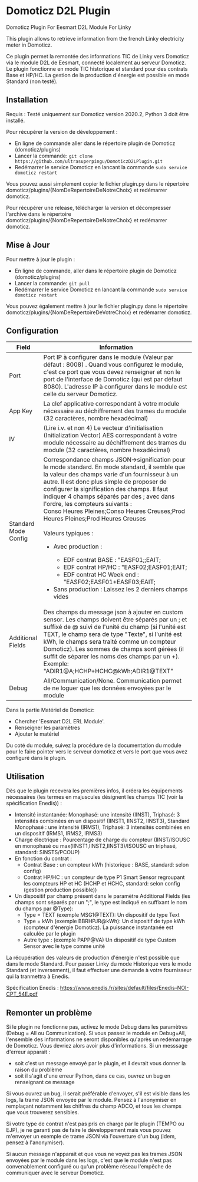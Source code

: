 # Domoticz D2L Plugin
Domoticz Plugin For Eesmart D2L Module For Linky

This plugin allows to retrieve information from the french Linky electricity meter in Domoticz.

Ce plugin permet la remontée des informations TIC de Linky vers Domoticz via le module D2L de Eesmart, connecté localement au serveur Domoticz. Le plugin fonctionne en mode TIC  historique et standard pour des contrats Base et HP/HC. La gestion de la production d'énergie est possible en mode Standard (non testé).

## Installation
Requis : Testé uniquement sur Domoticz version 2020.2, Python 3 doit être installé.

Pour récupérer la version de développement :
* En ligne de commande aller dans le répertoire plugin de Domoticz (domoticz/plugins)
* Lancer la commande: ```git clone https://github.com/ultrasuperpingu/DomoticzD2LPlugin.git```
* Redémarrer le service Domoticz en lancant la commande ```sudo service domoticz restart```

Vous pouvez aussi simplement copier le fichier plugin.py dans le répertoire domoticz/plugins/{NomDeRepertoireDeNotreChoix} et redémarrer domoticz.

Pour récupérer une release, télécharger la version et décompresser l'archive dans le répertoire domoticz/plugins/{NomDeRepertoireDeNotreChoix} et redémarrer domoticz.

## Mise à Jour

Pour mettre à jour le plugin :

* En ligne de commande, aller dans le répertoire plugin de Domoticz (domoticz/plugins)
* Lancer la commande: ```git pull```
* Redémarrer le service Domoticz en lancant la commande ```sudo service domoticz restart```

Vous pouvez également mettre à jour le fichier plugin.py dans le répertoire domoticz/plugins/{NomDeRepertoireDeVotreChoix} et redémarrer domoticz.

## Configuration
| Field | Information|
| ----- | ---------- |
| Port  | Port IP à configurer dans le module (Valeur par défaut : 8008) . Quand vous configurez le module, c'est ce port que vous devez renseigner et non le port de l'interface de Domoticz (qui est par défaut 8080). L'adresse IP à configurer dans le module est celle du serveur Domoticz. |
| App Key | La clef applicative correspondant à votre module nécessaire au déchiffrement des trames du module (32 caractères, nombre hexadécimal) |
| IV | (Lire i.v. et non 4) Le vecteur d'initialisation (Initialization Vector) AES correspondant à votre module nécessaire au déchiffrement des trames du module (32 caractères, nombre hexadécimal) |
| Standard Mode Config| Correspondance champs JSON->signification pour le mode standard. En mode standard, il semble que la valeur des champs varie d'un fournisseur à un autre. Il est donc plus simple de proposer de configurer la signification des champs. Il faut indiquer 4 champs séparés par des ; avec dans l'ordre, les compteurs suivants :<br/>Conso Heures Pleines;Conso Heures Creuses;Prod Heures Pleines;Prod Heures Creuses<br/><br/>Valeurs typiques :<br/><ul><li>Avec production :</li><ul><li>EDF contrat BASE : "EASF01;;EAIT;</li><li>EDF contrat HP/HC : "EASF02;EASF01;EAIT;</li> <li>EDF contrat HC Week end : "EASF02;EASF01+EASF03;EAIT;</li></ul><li>Sans production : Laissez les 2 derniers champs vides</li></ul> |
| Additional Fields | Des champs du message json à ajouter en custom sensor. Les champs doivent être séparés par un ; et suffixé de @ suivi de l'unité du champ (si l'unité est TEXT, le champ sera de type "Texte", si l'unité est kWh, le champs sera traité comme un compteur Domoticz). Les sommes de champs sont gérées (il suffit de séparer les noms des champs par un +).<br/>Exemple: "ADIR1@A;HCHP+HCHC@kWh;ADIR1@TEXT" |
| Debug | All/Communication/None. Communication permet de ne loguer que les données envoyées par le module |

Dans la partie Matériel de Domoticz:

 * Chercher 'Eesmart D2L ERL Module'.
 * Renseigner les paramètres
 * Ajouter le matériel
 
Du coté du module, suivez la procédure de la documentation du module pour le faire pointer vers le serveur domoticz et vers le port que vous avez configuré dans le plugin.

## Utilisation
Dès que le plugin recevera les premières infos, il créera les équipements nécessaires (les termes en majuscules désignent les champs TIC (voir la spécification Enedis)) :
 * Intensité instantanée: Monophasé: une intensité (IINST), Triphasé: 3 intensités combinées en un dispositif (IINST1, IINST2, IINST3), Standard Monophasé : une intensité (IRMS1), Triphasé: 3 intensités combinées en un dispositif (IRMS1, IRMS2, IRMS3)</li>
 * Charge électrique : Pourcentage de charge du compteur (IINST/ISOUSC en monophasé ou max(IINST1,IINST2,IINST3)/ISOUSC en triphasé, standard: SINSTS/PCOUP)
 * En fonction du contrat :
   - Contrat Base : un compteur kWh (historique : BASE, standard: selon config)
   - Contrat HP/HC : un compteur de type P1 Smart Sensor regroupant les compteurs HP et HC (HCHP et HCHC, standard: selon config (gestion production possible))
 * Un dispositif par champ présent dans le paramètre Additional Fields (les champs sont séparés par un ";", le type est indiqué en suffixant le nom du champs par @Type):
   - Type = TEXT (exemple MSG1@TEXT): Un dispositif de type Text
   - Type = kWh (exemple BBRHPJR@kWh): Un dispositif de type kWh (compteur d'énergie Domoticz). La puissance instantanée est calculée par le plugin
   - Autre type : (exemple PAPP@VA) Un dispositif de type Custom Sensor avec le type comme unité

La récupération des valeurs de production d'énergie n'est possible que dans le mode Standard. Pour passer Linky du mode Historique vers le mode Standard (et inversement), il faut effectuer une demande à votre fournisseur qui la tranmettra à Enedis.

Spécification Enedis : https://www.enedis.fr/sites/default/files/Enedis-NOI-CPT_54E.pdf

## Remonter un problème
Si le plugin ne fonctionne pas, activez le mode Debug dans les paramètres (Debug = All ou Communication). Si vous passez le module en Debug=All, l'ensemble des informations ne seront disponibles qu'après un redémarrage de Domoticz. Vous devriez alors avoir plus d'informations.
Si un messsage d'erreur apparait :
<ul>
 <li>soit c'est un message envoyé par le plugin, et il devrait vous donner la raison du problème</li>
 <li>soit il s'agit d'une erreur Python, dans ce cas, ouvrez un bug en renseignant ce message</li>
</ul>
Si vous ouvrez un bug, il serait préférable d'envoyer, s'il est visible dans les logs, la trame JSON envoyée par le module. Pensez à l'anonymiser en remplaçant notamment les chiffres du champ ADCO, et tous les champs que vous trouverez sensibles.

Si votre type de contrat n'est pas pris en charge par le plugin (TEMPO ou EJP), je ne garanti pas de faire le développement mais vous pouvez m'envoyer un exemple de trame JSON via l'ouverture d'un bug (idem, pensez à l'anonymiser).

Si aucun message n'apparait et que vous ne voyez pas les trames JSON envoyées par le module dans les logs, c'est que le module n'est pas convenablement configuré ou qu'un problème réseau l'empêche de communiquer avec le serveur Domoticz.

